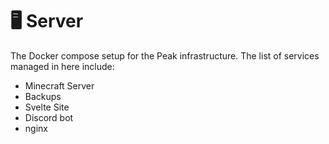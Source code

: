 # 🖥 Server

The Docker compose setup for the Peak infrastructure. The list of services managed in here include:

- Minecraft Server
- Backups
- Svelte Site
- Discord bot
- nginx